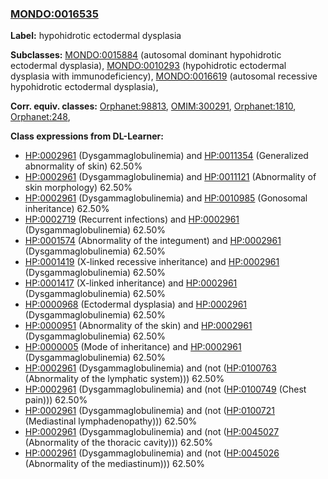
### [MONDO:0016535](http://purl.obolibrary.org/obo/MONDO_0016535)
**Label:** hypohidrotic ectodermal dysplasia

**Subclasses:** [MONDO:0015884](http://purl.obolibrary.org/obo/MONDO_0015884) (autosomal dominant hypohidrotic ectodermal dysplasia), [MONDO:0010293](http://purl.obolibrary.org/obo/MONDO_0010293) (hypohidrotic ectodermal dysplasia with immunodeficiency), [MONDO:0016619](http://purl.obolibrary.org/obo/MONDO_0016619) (autosomal recessive hypohidrotic ectodermal dysplasia), 

**Corr. equiv. classes:** [Orphanet:98813](http://www.orpha.net/ORDO/Orphanet_98813), [OMIM:300291](http://purl.obolibrary.org/obo/OMIM_300291), [Orphanet:1810](http://www.orpha.net/ORDO/Orphanet_1810), [Orphanet:248](http://www.orpha.net/ORDO/Orphanet_248), 

**Class expressions from DL-Learner:**

- [HP:0002961](http://purl.obolibrary.org/obo/HP_0002961) (Dysgammaglobulinemia) and [HP:0011354](http://purl.obolibrary.org/obo/HP_0011354) (Generalized abnormality of skin) 62.50%
- [HP:0002961](http://purl.obolibrary.org/obo/HP_0002961) (Dysgammaglobulinemia) and [HP:0011121](http://purl.obolibrary.org/obo/HP_0011121) (Abnormality of skin morphology) 62.50%
- [HP:0002961](http://purl.obolibrary.org/obo/HP_0002961) (Dysgammaglobulinemia) and [HP:0010985](http://purl.obolibrary.org/obo/HP_0010985) (Gonosomal inheritance) 62.50%
- [HP:0002719](http://purl.obolibrary.org/obo/HP_0002719) (Recurrent infections) and [HP:0002961](http://purl.obolibrary.org/obo/HP_0002961) (Dysgammaglobulinemia) 62.50%
- [HP:0001574](http://purl.obolibrary.org/obo/HP_0001574) (Abnormality of the integument) and [HP:0002961](http://purl.obolibrary.org/obo/HP_0002961) (Dysgammaglobulinemia) 62.50%
- [HP:0001419](http://purl.obolibrary.org/obo/HP_0001419) (X-linked recessive inheritance) and [HP:0002961](http://purl.obolibrary.org/obo/HP_0002961) (Dysgammaglobulinemia) 62.50%
- [HP:0001417](http://purl.obolibrary.org/obo/HP_0001417) (X-linked inheritance) and [HP:0002961](http://purl.obolibrary.org/obo/HP_0002961) (Dysgammaglobulinemia) 62.50%
- [HP:0000968](http://purl.obolibrary.org/obo/HP_0000968) (Ectodermal dysplasia) and [HP:0002961](http://purl.obolibrary.org/obo/HP_0002961) (Dysgammaglobulinemia) 62.50%
- [HP:0000951](http://purl.obolibrary.org/obo/HP_0000951) (Abnormality of the skin) and [HP:0002961](http://purl.obolibrary.org/obo/HP_0002961) (Dysgammaglobulinemia) 62.50%
- [HP:0000005](http://purl.obolibrary.org/obo/HP_0000005) (Mode of inheritance) and [HP:0002961](http://purl.obolibrary.org/obo/HP_0002961) (Dysgammaglobulinemia) 62.50%
- [HP:0002961](http://purl.obolibrary.org/obo/HP_0002961) (Dysgammaglobulinemia) and (not ([HP:0100763](http://purl.obolibrary.org/obo/HP_0100763) (Abnormality of the lymphatic system))) 62.50%
- [HP:0002961](http://purl.obolibrary.org/obo/HP_0002961) (Dysgammaglobulinemia) and (not ([HP:0100749](http://purl.obolibrary.org/obo/HP_0100749) (Chest pain))) 62.50%
- [HP:0002961](http://purl.obolibrary.org/obo/HP_0002961) (Dysgammaglobulinemia) and (not ([HP:0100721](http://purl.obolibrary.org/obo/HP_0100721) (Mediastinal lymphadenopathy))) 62.50%
- [HP:0002961](http://purl.obolibrary.org/obo/HP_0002961) (Dysgammaglobulinemia) and (not ([HP:0045027](http://purl.obolibrary.org/obo/HP_0045027) (Abnormality of the thoracic cavity))) 62.50%
- [HP:0002961](http://purl.obolibrary.org/obo/HP_0002961) (Dysgammaglobulinemia) and (not ([HP:0045026](http://purl.obolibrary.org/obo/HP_0045026) (Abnormality of the mediastinum))) 62.50%


